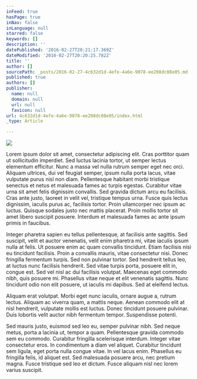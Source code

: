 ```yaml
---
inFeed: true
hasPage: true
inNav: false
inLanguage: null
starred: false
keywords: []
description: ''
datePublished: '2016-02-27T20:21:17.369Z'
dateModified: '2016-02-27T20:20:25.782Z'
title: ''
author: []
sourcePath: _posts/2016-02-27-4c632d1d-4efe-4a6e-9078-ee208dc08e05.md
published: true
authors: []
publisher:
  name: null
  domain: null
  url: null
  favicon: null
url: 4c632d1d-4efe-4a6e-9078-ee208dc08e05/index.html
_type: Article

---
```

![](https://the-grid-user-content.s3-us-west-2.amazonaws.com/75bf0f8c-01cd-4444-a3d1-77659dcbc3ef.jpg)

Lorem ipsum dolor sit amet, consectetur adipiscing elit. Cras porttitor quam ut sollicitudin imperdiet. Sed luctus lacinia tortor, ut semper lectus elementum efficitur. Nunc a massa vel nulla rutrum semper eget nec orci. Aliquam ultrices, dui vel feugiat semper, ipsum nulla porta lacus, vitae vulputate purus nisl non diam. Pellentesque habitant morbi tristique senectus et netus et malesuada fames ac turpis egestas. Curabitur vitae urna sit amet felis dignissim convallis. Sed gravida dictum arcu eu facilisis. Cras ante justo, laoreet in velit vel, tristique tempus urna. Fusce quis lectus dignissim, iaculis purus ac, facilisis tortor. Proin ullamcorper nec ipsum ac luctus. Quisque sodales justo nec mattis placerat. Proin mollis tortor sit amet libero suscipit posuere. Interdum et malesuada fames ac ante ipsum primis in faucibus.

Integer pharetra sapien eu tellus pellentesque, at facilisis ante sagittis. Sed suscipit, velit et auctor venenatis, velit enim pharetra mi, vitae iaculis ipsum nulla at felis. Ut posuere enim ac quam convallis tincidunt. Etiam facilisis nisi eu tincidunt facilisis. Proin a convallis mauris, vitae consectetur nisi. Donec fringilla fermentum turpis. Sed non pulvinar tortor. Sed hendrerit tellus leo, at luctus nunc facilisis hendrerit. Sed vitae turpis porta, posuere elit in, congue est. Sed vel nisl ac dui facilisis volutpat. Maecenas eget commodo nibh, quis posuere mi. Phasellus vitae neque et elit venenatis sagittis. Nunc tincidunt odio non elit posuere, ut iaculis mi dapibus. Sed at eleifend lectus.

Aliquam erat volutpat. Morbi eget nunc iaculis, ornare augue a, rutrum lectus. Aliquam ac viverra quam, a mattis neque. Aenean commodo elit at nisl hendrerit, vulputate mollis est luctus. Donec tincidunt posuere pulvinar. Duis lobortis velit auctor nibh fermentum tempor. Suspendisse potenti.

Sed mauris justo, euismod sed leo eu, semper pulvinar nibh. Sed neque metus, porta a lacinia ut, tempor a quam. Pellentesque gravida commodo sem eu commodo. Curabitur fringilla scelerisque interdum. Integer vitae consectetur eros. In condimentum a diam vel aliquet. Curabitur tincidunt sem ligula, eget porta nulla congue vitae. In vel lacus enim. Phasellus eu fringilla felis, id aliquet est. Sed malesuada posuere arcu, nec pretium magna. Fusce tristique sed leo et dictum. Fusce aliquam nisl nec lorem varius suscipit.